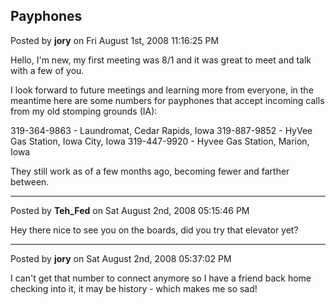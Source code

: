 ## Payphones
Posted by **jory** on Fri August 1st, 2008 11:16:25 PM

Hello, I'm new, my first meeting was 8/1 and it was great to meet and talk with a few of you.

I look forward to future meetings and learning more from everyone, in the meantime here are some numbers for payphones that accept incoming calls from my old stomping grounds (IA):

319-364-9863 - Laundromat, Cedar Rapids, Iowa
319-887-9852 - HyVee Gas Station, Iowa City, Iowa
319-447-9920 - Hyvee Gas Station, Marion, Iowa

They still work as of a few months ago, becoming fewer and farther between.

--------------------------------------------------------------------------------

Posted by **Teh_Fed** on Sat August 2nd, 2008 05:15:46 PM

Hey there nice to see you on the boards, did you try that elevator yet?

--------------------------------------------------------------------------------

Posted by **jory** on Sat August 2nd, 2008 05:37:02 PM

I can't get that number to connect anymore so I have a friend back home checking into it, it may be history - which makes me so sad!
